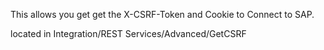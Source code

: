 This allows you get get the X-CSRF-Token and Cookie to Connect to SAP. 

located in Integration/REST Services/Advanced/GetCSRF



